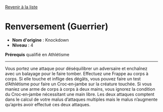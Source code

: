 [Revenir à la liste](list.md)

# Renversement (Guerrier)

 * **Nom d'origine** : Knockdown
 * **Niveau** : 4


<p><strong>Prérequis</strong> qualifié en Athlétisme</p>
<hr>
<p>Vous portez une attaque pour déséquilibrer un adversaire et enchaînez avec un balayage pour le faire tomber. Effectuez une Frappe au corps à corps. Si elle touche et inflige des dégâts, vous pouvez faire un test d’Athlétisme pour faire un Croc‑en‑jambe sur la créature touchée. Si vous maniez une arme de corps à corps à deux mains, vous ignorez la condition du Croc‑en‑jambe nécessitant une main libre. Les deux attaques comptent dans le calcul de votre malus d’attaques multiples mais le malus n’augmente qu’après avoir effectué ces deux attaques.</p>